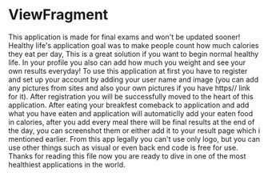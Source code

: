 # ViewFragment
This application is made for final exams and won't be updated sooner! Healthy life's application goal was to make people count how much calories they eat per day,
This is a great solution if you want to begin normal healthy life.
In your profile you also can add how much you weight and see your own results everyday!
To use this application at first you have to register and set up your account by adding your user name and image
(you can add any pictures from sites and also your own pictures if you have https// link for it).
After registration you will be successfully moved to the heart of this application.
After eating your breakfest comeback to application and add what you have eaten and application will automaticlly add your eaten food in calories,
after you add every meal there will be final results at the end of the day,
you can screenshot them or either add it to your result page which i mentioned earlier.
From this app legally you can't use only logo, but you can use other things such as visual or even back end code is free for use.
Thanks for reading this file now you are ready to dive in one of the most healthiest applications in the world.
